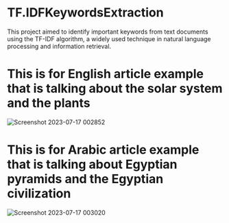 # TF.IDFKeywordsExtraction
This project aimed to identify important keywords from text documents using the TF-IDF algorithm, a widely used technique in natural language processing and information retrieval.

# This is for English article example that is talking about the solar system and the plants 

![Screenshot 2023-07-17 002852](https://github.com/HagarSameh/TF.IDFKeywordsExtraction/assets/71992147/9f05dc37-2b3f-4d88-a624-8b0d0bb324fa)

# This is for Arabic article example that is talking about Egyptian pyramids and the Egyptian civilization

![Screenshot 2023-07-17 003020](https://github.com/HagarSameh/TF.IDFKeywordsExtraction/assets/71992147/6482f491-914e-450b-80e7-d5981ebaa5b2)

